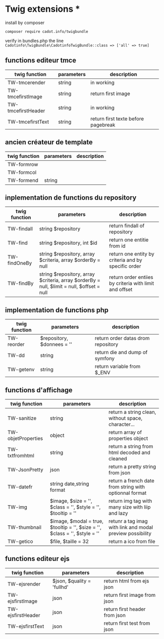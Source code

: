 # Twig extensions *

install by composer

`composer require cadot.info/twigbundle`

verify in bundles.php the line
`Cadotinfo\TwigBundle\CadotinfoTwigBundle::class => ['all' => true]`

## functions editeur tmce

| twig function      | parameters | description                         |
| ------------------ | ---------- | ----------------------------------- |
| TW-tmcerender      | string     | in working                          |
| TW-tmcefirstImage  | string     | return first image                  |
| TW-tmcefirstHeader | string     | in working                          |
| TW-tmcefirstText   | string     | return first texte before pagebreak |

## ancien créateur de template

| twig function | parameters | description |
| ------------- | ---------- | ----------- |
| TW-formrow    |            |             |
| TW-formcol    |            |             |
| TW-formend    | string     |             |

## inplementation de functions du repository

| twig function | parameters                                                                                | description                                            |
| ------------- | ----------------------------------------------------------------------------------------- | ------------------------------------------------------ |
| TW-findall    | string $repository                                                                        | return findall of repository                           |
| TW-find       | string $repository, int $id                                                               | return one entitie from id                             |
| TW-findOneBy  | string $repository, array $criteria, array $orderBy = null                                | return one entity by criteria and by specific order    |
| TW-findBy     | string $repository, array $criteria, array $orderBy = null, $limit = null, $offset = null | return order entiies by criteria with limit and offset |

## implementation de functions php

| twig function | parameters                 | description                        |
| ------------- | -------------------------- | ---------------------------------- |
| TW-reorder    | $repository, $donnees = '' | return order datas drom repository |
| TW-dd         | string                     | return die and dump of symfony     |
| TW-getenv     | string                     | return variable from $\_ENV        |

## functions d'affichage

| twig function      | parameters                                                                 | description                                               |
| ------------------ | -------------------------------------------------------------------------- | --------------------------------------------------------- |
| TW-sanitize        | string                                                                     | return a string clean, without space, character...        |
| TW-objetProperties | object                                                                     | return array of properties object                         |
| TW-txtfromhtml     | string                                                                     | return a string from html decoded and cleaned             |
| TW-JsonPretty      | json                                                                       | return a pretty string from json                          |
| TW-datefr          | string date,string format                                                  | return a french date from string with optionnal format    |
| TW-img             | $image, $size = '', $class = '', $style = '', $tooltip = ''                | return img tag with many size with liip and lazy          |
| TW-thumbnail       | $image, $modal = true, $tooltip = '', $size = '', $class = '', $style = '' | retunr a tag imag with link and modal preview possibility |
| TW-getico          | $file, $taille = 32                                                        | return a ico from file                                    |

## functions editeur ejs

| twig function     | parameters                 | description                   |
| ----------------- | -------------------------- | ----------------------------- |
| TW-ejsrender      | $json, $quality = 'fullhd' | return html from ejs json     |
| TW-ejsfirstImage  | json                       | return first image from json  |
| TW-ejsfirstHeader | json                       | return first header from json |
| TW-ejsfirstText   | json                       | return first test from json   |
